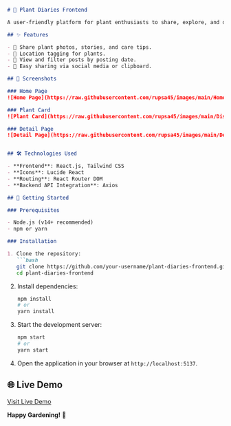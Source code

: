 



```markdown
# 🌱 Plant Diaries Frontend

A user-friendly platform for plant enthusiasts to share, explore, and document their plant journeys. Built using **React.js** and **Tailwind CSS**, this application offers a visually appealing and interactive interface.

## ✨ Features

- 🌿 Share plant photos, stories, and care tips.
- 📍 Location tagging for plants.
- 📆 View and filter posts by posting date.
- 🔗 Easy sharing via social media or clipboard.

## 📸 Screenshots

### Home Page
![Home Page](https://raw.githubusercontent.com/rupsa45/images/main/HomePage.jpg)

### Plant Card
![Plant Card](https://raw.githubusercontent.com/rupsa45/images/main/DiscoverPage.png)

### Detail Page
![Detail Page](https://raw.githubusercontent.com/rupsa45/images/main/DetailPage.png)


## 🛠️ Technologies Used

- **Frontend**: React.js, Tailwind CSS
- **Icons**: Lucide React
- **Routing**: React Router DOM
- **Backend API Integration**: Axios

## 🚀 Getting Started

### Prerequisites

- Node.js (v14+ recommended)
- npm or yarn

### Installation

1. Clone the repository:
   ```bash
   git clone https://github.com/your-username/plant-diaries-frontend.git
   cd plant-diaries-frontend
   ```

2. Install dependencies:
   ```bash
   npm install
   # or
   yarn install
   ```

3. Start the development server:
   ```bash
   npm start
   # or
   yarn start
   ```

4. Open the application in your browser at `http://localhost:5137`.

## 🌐 Live Demo

[Visit Live Demo](#https://plant-diaries-frontend.vercel.app/)  




**Happy Gardening!** 🌿
